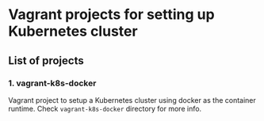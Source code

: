 # Vagrant projects for setting up Kubernetes cluster
## List of projects
### 1. vagrant-k8s-docker
Vagrant project to setup a Kubernetes cluster using docker as the container runtime. Check `vagrant-k8s-docker` directory for more info.

